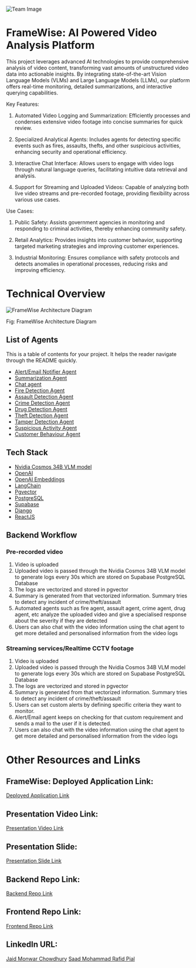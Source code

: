 
![Team Image](https://res.cloudinary.com/dyktljlnj/image/upload/v1737125813/BUET_Multithreading_cover_photo_smqiop.png)

# FrameWise: AI Powered Video Analysis Platform

This project leverages advanced AI technologies to provide comprehensive analysis of video content, transforming vast amounts of unstructured video data into actionable insights. By integrating state-of-the-art Vision Language Models (VLMs) and Large Language Models (LLMs), our platform offers real-time monitoring, detailed summarizations, and interactive querying capabilities.

Key Features:

1. Automated Video Logging and Summarization: Efficiently processes and condenses extensive video footage into concise summaries for quick review.

2. Specialized Analytical Agents: Includes agents for detecting specific events such as fires, assaults, thefts, and other suspicious activities, enhancing security and operational efficiency.

3. Interactive Chat Interface: Allows users to engage with video logs through natural language queries, facilitating intuitive data retrieval and analysis.

4. Support for Streaming and Uploaded Videos: Capable of analyzing both live video streams and pre-recorded footage, providing flexibility across various use cases.

Use Cases:

1. Public Safety: Assists government agencies in monitoring and responding to criminal activities, thereby enhancing community safety.

2. Retail Analytics: Provides insights into customer behavior, supporting targeted marketing strategies and improving customer experiences.

3. Industrial Monitoring: Ensures compliance with safety protocols and detects anomalies in operational processes, reducing risks and improving efficiency.


# Technical Overview

![FrameWise Architecture Diagram](https://res.cloudinary.com/dyktljlnj/image/upload/v1737125702/framewise_architecture_ykujtj.png)

Fig: FrameWise Architecture Diagram

## List of Agents

This is a table of contents for your project. It helps the reader navigate through the README quickly.
- [Alert/Email Notifier Agent](#project-title)
- [Summarization Agent](#project-title)
- [Chat agent](#quick-start-demo)
- [Fire Detection Agent](#table-of-contents)
- [Assault Detection Agent](#installation)
- [Crime Detection Agent](#usage)
- [Drug Detection Agent](#development)
- [Theft Detection Agent](#contribute)
- [Tamper Detection Agent](#license)
- [Suspicious Activity Agent](#license)
- [Customer Behaviour Agent](#license)

## Tech Stack

- [Nvidia Cosmos 34B VLM model](#project-title)
- [OpenAI](#project-title)
- [OpenAI Embeddings](#project-title)
- [LangChain](#project-title)
- [Pgvector](#project-title)
- [PostgreSQL](#project-title)
- [Supabase](#project-title)
- [Django](#project-title)
- [ReactJS](#project-title)


## Backend Workflow

### Pre-recorded video

1. Video is uploaded
2. Uploaded video is passed through the Nvidia Cosmos 34B VLM model to generate logs every 30s which are stored on Supabase PostgreSQL Database
3. The logs are vectorized and stored in pgvector
4. Summary is generated from that vectorized information. Summary tries to detect any incident of crime/theft/assault
5. Automated agents such as fire agent, assault agent, crime agent, drug agent, etc analyze the uploaded video and give a specialised response about the severity if they are detected
6. Users can also chat with the video information using the chat agent to get more detailed and personalised information from the video logs

### Streaming services/Realtime CCTV footage

1. Video is uploaded
2. Uploaded video is passed through the Nvidia Cosmos 34B VLM model to generate logs every 30s which are stored on Supabase PostgreSQL Database
3. The logs are vectorized and stored in pgvector
4. Summary is generated from that vectorized information. Summary tries to detect any incident of crime/theft/assault
5. Users can set custom alerts by defining specific criteria they want to monitor.
6. Alert/Email agent keeps on checking for that custom requirement and sends a mail to the user if it is detected.
7. Users can also chat with the video information using the chat agent to get more detailed and personalised information from the video logs



# Other Resources and Links

## FrameWise: Deployed Application Link:

[Deployed Application Link](https://clownfish-app-2t4g5.ondigitalocean.app/)

## Presentation Video Link:

[Presentation Video Link](https://www.canva.com/design/DAGcZQZvbpg/F4Vc7P5iTI3l9LH_-X9XMA/edit?utm_content=DAGcZQZvbpg&utm_campaign=designshare&utm_medium=link2&utm_source=sharebutton)

## Presentation Slide:

[Presentation Slide Link](https://www.canva.com/design/DAGcZQZvbpg/F4Vc7P5iTI3l9LH_-X9XMA/edit?utm_content=DAGcZQZvbpg&utm_campaign=designshare&utm_medium=link2&utm_source=sharebutton)

## Backend Repo Link:

[Backend Repo Link](https://github.com/VivasoftHackathon2024/nvidia-video-processing.git)

## Frontend Repo Link:

[Frontend Repo Link](https://github.com/VivasoftHackathon2024/framewise-frontend.git)





## LinkedIn URL:

[Jaid Monwar Chowdhury](https://github.com/VivasoftHackathon2024/framewise-frontend.git)
[Saad Mohammad Rafid Pial](https://github.com/VivasoftHackathon2024/framewise-frontend.git)





